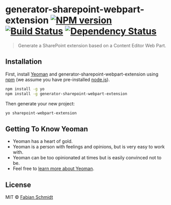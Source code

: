 # generator-sharepoint-webpart-extension [![NPM version][npm-image]][npm-url] [![Build Status][travis-image]][travis-url] [![Dependency Status][daviddm-image]][daviddm-url]
> Generate a SharePoint extension based on a Content Editor Web Part.

## Installation

First, install [Yeoman](http://yeoman.io) and generator-sharepoint-webpart-extension using [npm](https://www.npmjs.com/) (we assume you have pre-installed [node.js](https://nodejs.org/)).

```bash
npm install -g yo
npm install -g generator-sharepoint-webpart-extension
```

Then generate your new project:

```bash
yo sharepoint-webpart-extension
```

## Getting To Know Yeoman

 * Yeoman has a heart of gold.
 * Yeoman is a person with feelings and opinions, but is very easy to work with.
 * Yeoman can be too opinionated at times but is easily convinced not to be.
 * Feel free to [learn more about Yeoman](http://yeoman.io/).

## License

MIT © [Fabian Schmidt]()


[npm-image]: https://badge.fury.io/js/generator-sharepoint-webpart-extension.svg
[npm-url]: https://npmjs.org/package/generator-sharepoint-webpart-extension
[travis-image]: https://travis-ci.org/Fabian-Schmidt/generator-sharepoint-webpart-extension.svg?branch=master
[travis-url]: https://travis-ci.org/Fabian-Schmidt/generator-sharepoint-webpart-extension
[daviddm-image]: https://david-dm.org/Fabian-Schmidt/generator-sharepoint-webpart-extension.svg?theme=shields.io
[daviddm-url]: https://david-dm.org/Fabian-Schmidt/generator-sharepoint-webpart-extension

